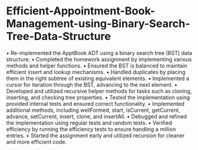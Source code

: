 # Efficient-Appointment-Book-Management-using-Binary-Search-Tree-Data-Structure

• Re-implemented the ApptBook ADT using a binary search tree (BST) data structure.
• Completed the homework assignment by implementing various methods and helper functions.
• Ensured the BST is balanced to maintain efficient insert and lookup mechanisms.
• Handled duplicates by placing them in the right subtree of existing equivalent elements.
• Implemented a cursor for iteration through the BST, advancing to the next element.
• Developed and utilized recursive helper methods for tasks such as cloning, inserting, and checking tree properties.
• Tested the implementation using provided internal tests and ensured correct functionality.
• Implemented additional methods, including wellFormed, start, isCurrent, getCurrent, advance, setCurrent, insert, clone, and
insertAll.
• Debugged and refined the implementation using regular tests and random tests.
• Verified efficiency by running the efficiency tests to ensure handling a million entries.
• Started the assignment early and utilized recursion for cleaner and more efficient code.
